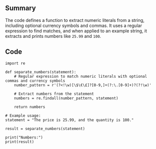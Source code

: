 ## Summary

The code defines a function to extract numeric literals from a string, including optional currency symbols and commas. It uses a regular expression to find matches, and when applied to an example string, it extracts and prints numbers like `25.99` and `100`.
## Code

```
import re

def separate_numbers(statement):
    # Regular expression to match numeric literals with optional commas and currency symbols
    number_pattern = r'(?<!\w)[\$\€\£]?[0-9,]+(?:\.[0-9]+)?(?!\w)'

    # Extract numbers from the statement
    numbers = re.findall(number_pattern, statement)

    return numbers

# Example usage:
statement = "The price is 25.99, and the quantity is 100."

result = separate_numbers(statement)

print("Numbers:")
print(result)
```
